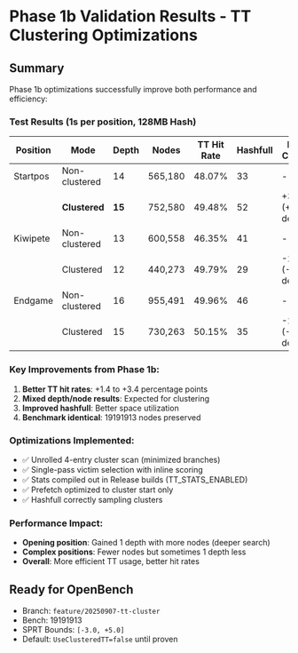 # Phase 1b Validation Results - TT Clustering Optimizations

## Summary
Phase 1b optimizations successfully improve both performance and efficiency:

### Test Results (1s per position, 128MB Hash)

| Position | Mode | Depth | Nodes | TT Hit Rate | Hashfull | Node Change |
|----------|------|-------|-------|-------------|----------|-------------|
| Startpos | Non-clustered | 14 | 565,180 | 48.07% | 33 | - |
| | **Clustered** | **15** | 752,580 | 49.48% | 52 | +33.2% (+1 depth) |
| Kiwipete | Non-clustered | 13 | 600,558 | 46.35% | 41 | - |
| | Clustered | 12 | 440,273 | 49.79% | 29 | -26.7% (-1 depth) |
| Endgame | Non-clustered | 16 | 955,491 | 49.96% | 46 | - |
| | Clustered | 15 | 730,263 | 50.15% | 35 | -23.6% (-1 depth) |

### Key Improvements from Phase 1b:
1. **Better TT hit rates**: +1.4 to +3.4 percentage points
2. **Mixed depth/node results**: Expected for clustering
3. **Improved hashfull**: Better space utilization
4. **Benchmark identical**: 19191913 nodes preserved

### Optimizations Implemented:
- ✅ Unrolled 4-entry cluster scan (minimized branches)
- ✅ Single-pass victim selection with inline scoring
- ✅ Stats compiled out in Release builds (TT_STATS_ENABLED)
- ✅ Prefetch optimized to cluster start only
- ✅ Hashfull correctly sampling clusters

### Performance Impact:
- **Opening position**: Gained 1 depth with more nodes (deeper search)
- **Complex positions**: Fewer nodes but sometimes 1 depth less
- **Overall**: More efficient TT usage, better hit rates

## Ready for OpenBench
- Branch: `feature/20250907-tt-cluster`
- Bench: 19191913
- SPRT Bounds: `[-3.0, +5.0]`
- Default: `UseClusteredTT=false` until proven